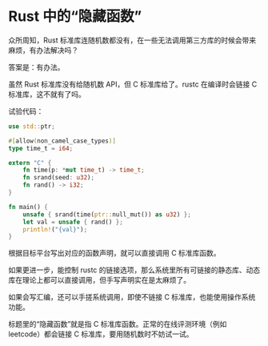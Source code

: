 # Rust 中的“隐藏函数”

众所周知，Rust 标准库连随机数都没有，在一些无法调用第三方库的时候会带来麻烦，有办法解决吗？

答案是：有办法。

虽然 Rust 标准库没有给随机数 API，但 C 标准库给了。rustc 在编译时会链接 C 标准库，这不就有了吗。

试验代码：

```rust
use std::ptr;

#[allow(non_camel_case_types)]
type time_t = i64;

extern "C" {
    fn time(p: *mut time_t) -> time_t;
    fn srand(seed: u32);
    fn rand() -> i32;
}

fn main() {
    unsafe { srand(time(ptr::null_mut()) as u32) };
    let val = unsafe { rand() };
    println!("{val}");
}
```

根据目标平台写出对应的函数声明，就可以直接调用 C 标准库函数。

如果更进一步，能控制 rustc 的链接选项，那么系统里所有可链接的静态库、动态库在理论上都可以直接调用，但手写声明实在是太麻烦了。

如果会写汇编，还可以手搓系统调用，即使不链接 C 标准库，也能使用操作系统功能。

标题里的“隐藏函数”就是指 C 标准库函数。正常的在线评测环境（例如 leetcode）都会链接 C 标准库，要用随机数时不妨试一试。
